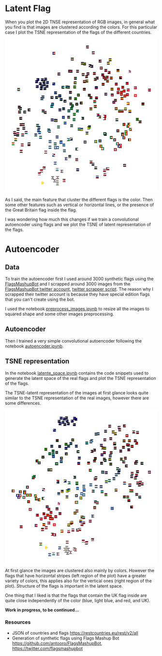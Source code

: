 
# Latent Flag

When you plot the 2D TNSE representation of RGB images, in general what you find is that images are clustered according the colors. For this particular case I plot the TSNE representation of the flags of the different countries.

![TNSE representation of the country flags](tsne_real.png "Title")

As I said, the main feature that cluster the different flags is the color. Then some other features such as vertical or horizontal lines, or the presence of the Great Britain flag inside the flag.

I was wondering how much this changes if we train a convolutional autoencoder using flags and we plot the TSNE of latent representation of the flags.

# Autoencoder

## Data

To train the autoencoder first I used around 3000 synthetic flags using the [FlagsMashupBot](https://github.com/antooro/FlagsMashupBot) and I scrapped around 3000 images from the [FlagsMashupBot twitter account](https://twitter.com/flagsmashupbot
), [twitter scrapper script](./twitter_scrapper.ipynb).
The reason why I scrapped their twitter account is because they have special edition flags that you can't create using the bot.

I used the notebook [preprocess_images.ipynb](./preprocess_images.ipynb) to resize all the images to squared shape and some other images preprocessing.

## Autoencoder
Then I trained a very simple convolutional autoencoder following the notebook [autoencoder.ipynb](./autoencoder.ipynb).


## TSNE representation
In the notebook
[latente_space.ipynb](./latent_space.ipynb) contains the code snippets used to generate the latent space of the real flags and plot the TSNE representation of the flags.

The TSNE-latent representation of the images at first glance looks quite similar to the TSNE representation of the real images, however there are some differences.


![TNSE-latent representation of the country flags](./tsne_latent_6000.png)

At first glance the images are clustered also mainly by colors.
However the flags that have horizontal stripes (left region of the plot) have a greater variety of colors, this applies also for the vertical ones (right region of the plot). Structure of the flags is important in the latent space.

One thing that I liked is that the flags that contain the UK flag inside are quite close independently of the color (blue, light blue, and red, and UK).

__Work in progress, to be continued...__



### Resources

- JSON of countries and flags https://restcountries.eu/rest/v2/all
- Generation of synthetic flags using Flags Mashup Bot https://github.com/antooro/FlagsMashupBot, https://twitter.com/flagsmashupbot
